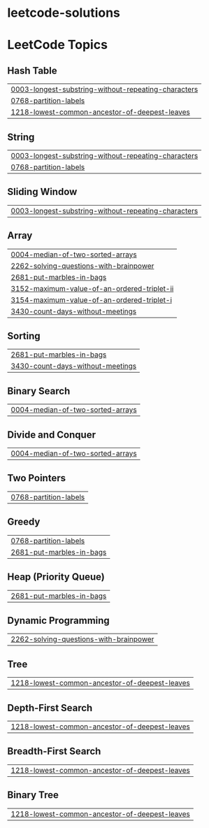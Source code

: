 # leetcode-solutions
<!---LeetCode Topics Start-->
# LeetCode Topics
## Hash Table
|  |
| ------- |
| [0003-longest-substring-without-repeating-characters](https://github.com/jaahnavikolli/leetcode-solutions/tree/master/0003-longest-substring-without-repeating-characters) |
| [0768-partition-labels](https://github.com/jaahnavikolli/leetcode-solutions/tree/master/0768-partition-labels) |
| [1218-lowest-common-ancestor-of-deepest-leaves](https://github.com/jaahnavikolli/leetcode-solutions/tree/master/1218-lowest-common-ancestor-of-deepest-leaves) |
## String
|  |
| ------- |
| [0003-longest-substring-without-repeating-characters](https://github.com/jaahnavikolli/leetcode-solutions/tree/master/0003-longest-substring-without-repeating-characters) |
| [0768-partition-labels](https://github.com/jaahnavikolli/leetcode-solutions/tree/master/0768-partition-labels) |
## Sliding Window
|  |
| ------- |
| [0003-longest-substring-without-repeating-characters](https://github.com/jaahnavikolli/leetcode-solutions/tree/master/0003-longest-substring-without-repeating-characters) |
## Array
|  |
| ------- |
| [0004-median-of-two-sorted-arrays](https://github.com/jaahnavikolli/leetcode-solutions/tree/master/0004-median-of-two-sorted-arrays) |
| [2262-solving-questions-with-brainpower](https://github.com/jaahnavikolli/leetcode-solutions/tree/master/2262-solving-questions-with-brainpower) |
| [2681-put-marbles-in-bags](https://github.com/jaahnavikolli/leetcode-solutions/tree/master/2681-put-marbles-in-bags) |
| [3152-maximum-value-of-an-ordered-triplet-ii](https://github.com/jaahnavikolli/leetcode-solutions/tree/master/3152-maximum-value-of-an-ordered-triplet-ii) |
| [3154-maximum-value-of-an-ordered-triplet-i](https://github.com/jaahnavikolli/leetcode-solutions/tree/master/3154-maximum-value-of-an-ordered-triplet-i) |
| [3430-count-days-without-meetings](https://github.com/jaahnavikolli/leetcode-solutions/tree/master/3430-count-days-without-meetings) |
## Sorting
|  |
| ------- |
| [2681-put-marbles-in-bags](https://github.com/jaahnavikolli/leetcode-solutions/tree/master/2681-put-marbles-in-bags) |
| [3430-count-days-without-meetings](https://github.com/jaahnavikolli/leetcode-solutions/tree/master/3430-count-days-without-meetings) |
## Binary Search
|  |
| ------- |
| [0004-median-of-two-sorted-arrays](https://github.com/jaahnavikolli/leetcode-solutions/tree/master/0004-median-of-two-sorted-arrays) |
## Divide and Conquer
|  |
| ------- |
| [0004-median-of-two-sorted-arrays](https://github.com/jaahnavikolli/leetcode-solutions/tree/master/0004-median-of-two-sorted-arrays) |
## Two Pointers
|  |
| ------- |
| [0768-partition-labels](https://github.com/jaahnavikolli/leetcode-solutions/tree/master/0768-partition-labels) |
## Greedy
|  |
| ------- |
| [0768-partition-labels](https://github.com/jaahnavikolli/leetcode-solutions/tree/master/0768-partition-labels) |
| [2681-put-marbles-in-bags](https://github.com/jaahnavikolli/leetcode-solutions/tree/master/2681-put-marbles-in-bags) |
## Heap (Priority Queue)
|  |
| ------- |
| [2681-put-marbles-in-bags](https://github.com/jaahnavikolli/leetcode-solutions/tree/master/2681-put-marbles-in-bags) |
## Dynamic Programming
|  |
| ------- |
| [2262-solving-questions-with-brainpower](https://github.com/jaahnavikolli/leetcode-solutions/tree/master/2262-solving-questions-with-brainpower) |
## Tree
|  |
| ------- |
| [1218-lowest-common-ancestor-of-deepest-leaves](https://github.com/jaahnavikolli/leetcode-solutions/tree/master/1218-lowest-common-ancestor-of-deepest-leaves) |
## Depth-First Search
|  |
| ------- |
| [1218-lowest-common-ancestor-of-deepest-leaves](https://github.com/jaahnavikolli/leetcode-solutions/tree/master/1218-lowest-common-ancestor-of-deepest-leaves) |
## Breadth-First Search
|  |
| ------- |
| [1218-lowest-common-ancestor-of-deepest-leaves](https://github.com/jaahnavikolli/leetcode-solutions/tree/master/1218-lowest-common-ancestor-of-deepest-leaves) |
## Binary Tree
|  |
| ------- |
| [1218-lowest-common-ancestor-of-deepest-leaves](https://github.com/jaahnavikolli/leetcode-solutions/tree/master/1218-lowest-common-ancestor-of-deepest-leaves) |
<!---LeetCode Topics End-->